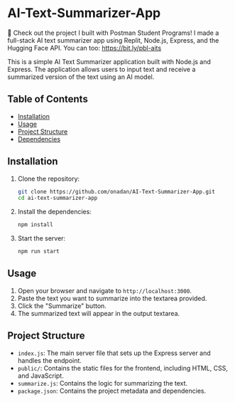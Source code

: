 # AI-Text-Summarizer-App

🚀 Check out the project I built with Postman Student Programs! I made a full-stack AI text summarizer app using Replit, Node.js, Express, and the Hugging Face API. You can too: https://bit.ly/pbl-aits

This is a simple AI Text Summarizer application built with Node.js and Express. The application allows users to input text and receive a summarized version of the text using an AI model.

## Table of Contents

- [Installation](#installation)
- [Usage](#usage)
- [Project Structure](#project-structure)
- [Dependencies](#dependencies)

## Installation

1. Clone the repository:

   ```bash
   git clone https://github.com/onadan/AI-Text-Summarizer-App.git
   cd ai-text-summarizer-app
   ```

2. Install the dependencies:

   ```bash
   npm install
   ```

3. Start the server:
   ```bash
   npm run start
   ```

## Usage

1. Open your browser and navigate to `http://localhost:3000`.
2. Paste the text you want to summarize into the textarea provided.
3. Click the "Summarize" button.
4. The summarized text will appear in the output textarea.

## Project Structure

- `index.js`: The main server file that sets up the Express server and handles the endpoint.
- `public/`: Contains the static files for the frontend, including HTML, CSS, and JavaScript.
- `summarize.js`: Contains the logic for summarizing the text.
- `package.json`: Contains the project metadata and dependencies.
